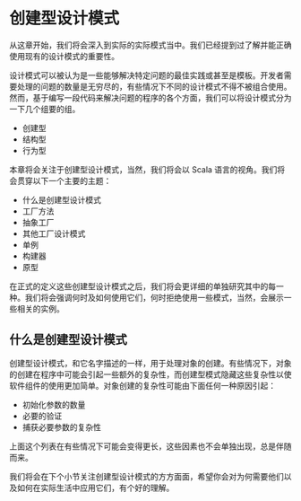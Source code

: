 # 创建型设计模式

从这章开始，我们将会深入到实际的实际模式当中。我们已经提到过了解并能正确使用现有的设计模式的重要性。

设计模式可以被认为是一些能够解决特定问题的最佳实践或甚至是模板。开发者需要处理的问题的数量是无穷尽的，有些情况下不同的设计模式不得不被组合使用。然而，基于编写一段代码来解决问题的程序的各个方面，我们可以将设计模式分为一下几个组要的组。

- 创建型
- 结构型
- 行为型

本章将会关注于创建型设计模式，当然，我们将会以 Scala 语言的视角。我们将会贯穿以下一个主要的主题：

- 什么是创建型设计模式
- 工厂方法
- 抽象工厂
- 其他工厂设计模式
- 单例
- 构建器
- 原型

在正式的定义这些创建型设计模式之后，我们将会更详细的单独研究其中的每一种。我们将会强调何时及如何使用它们，何时拒绝使用一些模式，当然，会展示一些相关的实例。

## 什么是创建型设计模式

创建型设计模式，和它名字描述的一样，用于处理对象的创建。有些情况下，对象的创建在程序中可能会引起一些额外的复杂性，而创建型模式隐藏这些复杂性以使软件组件的使用更加简单。对象创建的复杂性可能由下面任何一种原因引起：

- 初始化参数的数量
- 必要的验证
- 捕获必要参数的复杂性

上面这个列表在有些情况下可能会变得更长，这些因素也不会单独出现，总是伴随而来。

我们将会在下个小节关注创建型设计模式的方方面面，希望你会对为何需要他们以及如何在实际生活中应用它们，有个好的理解。

